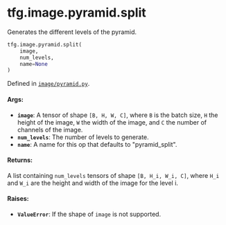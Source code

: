<div itemscope itemtype="http://developers.google.com/ReferenceObject">
<meta itemprop="name" content="tfg.image.pyramid.split" />
<meta itemprop="path" content="Stable" />
</div>

# tfg.image.pyramid.split

Generates the different levels of the pyramid.

``` python
tfg.image.pyramid.split(
    image,
    num_levels,
    name=None
)
```



Defined in [`image/pyramid.py`](https://github.com/tensorflow/agents/tree/master/tensorflow_graphics/image/pyramid.py).

<!-- Placeholder for "Used in" -->

#### Args:

* <b>`image`</b>: A tensor of shape `[B, H, W, C]`, where `B` is the batch size, `H`
    the height of the image, `W` the width of the image, and `C` the number of
    channels of the image.
* <b>`num_levels`</b>: The number of levels to generate.
* <b>`name`</b>: A name for this op that defaults to "pyramid_split".


#### Returns:

A list containing `num_levels` tensors of shape `[B, H_i, W_i, C]`, where
`H_i` and `W_i` are the height and width of the image for the level i.


#### Raises:

* <b>`ValueError`</b>: If the shape of `image` is not supported.